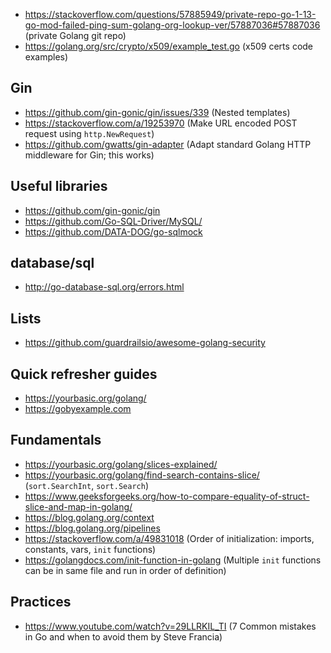 - https://stackoverflow.com/questions/57885949/private-repo-go-1-13-go-mod-failed-ping-sum-golang-org-lookup-ver/57887036#57887036 (private Golang git repo)
- https://golang.org/src/crypto/x509/example_test.go (x509 certs code examples)

## Gin

- https://github.com/gin-gonic/gin/issues/339 (Nested templates)
- https://stackoverflow.com/a/19253970 (Make URL encoded POST request using `http.NewRequest`)
- https://github.com/gwatts/gin-adapter (Adapt standard Golang HTTP middleware for Gin; this works)


## Useful libraries

- https://github.com/gin-gonic/gin
- https://github.com/Go-SQL-Driver/MySQL/
- https://github.com/DATA-DOG/go-sqlmock


## database/sql

- http://go-database-sql.org/errors.html


## Lists

- https://github.com/guardrailsio/awesome-golang-security


## Quick refresher guides

- https://yourbasic.org/golang/
- https://gobyexample.com


## Fundamentals

- https://yourbasic.org/golang/slices-explained/
- https://yourbasic.org/golang/find-search-contains-slice/ (`sort.SearchInt`, `sort.Search`)
- https://www.geeksforgeeks.org/how-to-compare-equality-of-struct-slice-and-map-in-golang/
- https://blog.golang.org/context
- https://blog.golang.org/pipelines
- https://stackoverflow.com/a/49831018 (Order of initialization: imports, constants, vars, `init` functions)
- https://golangdocs.com/init-function-in-golang (Multiple `init` functions can be in same file and run in order of definition)


## Practices

- https://www.youtube.com/watch?v=29LLRKIL_TI (7 Common mistakes in Go and when to avoid them by Steve Francia)
